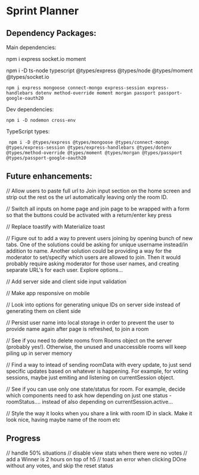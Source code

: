 # Sprint Planner

## Dependency Packages:

Main dependencies:

npm i express socket.io moment

npm i -D ts-node typescript @types/express @types/node @types/moment @types/socket.io

```shell
npm i express mongoose connect-mongo express-session express-handlebars dotenv method-override moment morgan passport passport-google-oauth20
```

Dev dependencies:

```shell
npm i -D nodemon cross-env
```

TypeScript types:

```shell
 npm i -D @types/express @types/mongoose @types/connect-mongo @types/express-session @types/express-handlebars @types/dotenv @types/method-override @types/moment @types/morgan @types/passport @types/passport-google-oauth20
```

## Future enhancements:

// Allow users to paste full url to Join input section on the home screen and strip out the rest os the url automatically leaving only the room ID.

// Switch all inputs on home page and join page to be wrapped with a form so that the buttons could be activated with a return/enter key press

// Replace toastify with Materialize toast

// Figure out to add a way to prevent users joining by opening bunch of new tabs. One of the solutions could be asking for unique username instead/in addition to name. Another solution could be providing a way for the moderator to set/specify which users are allowed to join. Then it would probably require asking moderator for those user names, and creating separate URL's for each user. Explore options...

// Add server side and client side input validation

// Make app responsive on mobile

// Look into options for generating unique IDs on server side instead of generating them on client side

// Persist user name into local storage in order to prevent the user to provide name again after page is refreshed, to join a room

// See if you need to delete rooms from Rooms object on the server (probably yes!). Otherwise, the unused and unaccessible rooms will keep piling up in server memory

// Find a way to intead of sending roomData with every update, to just send specific updates based on whatever is happening. For example, for voting sessions, maybe just emiting and listening on currentSession object.

// See if you can use only one state/status for room. For example, decide which components need to ask how depending on just one status - roomStatus.... instead of also depending on currentSession.active...

// Style the way it looks when you share a link with room ID in slack. Make it look nice, having maybe name of the room etc

## Progress

// handle 50% situations
// disable view stats when there were no votes
// add a Winner is 2 hours on top of h5
// toast an error when clicking DOne without any votes, and skip the reset status
